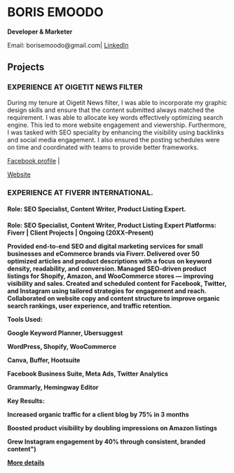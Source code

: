 <!DOCTYPE html>
<html lang="en">
<head>
  <meta charset="UTF-8" />
  <meta name="viewport" content="width=device-width, initial-scale=1.0"/>
</head>
<body>
  <h1>BORIS EMOODO</h1>
  <p><strong>Developer & Marketer</strong></p>
  <p>Email: borisemoodo@gmail.com| <a href="https://www.linkedin.com/in/boris-emoodo-b5a66316b/">LinkedIn</a></p>

  <h2>Projects</h2>

  <div class="project">
    <h3>EXPERIENCE AT OIGETIT NEWS FILTER</h3>
    <p>During my tenure at Oigetit News filter, I was able to incorporate my graphic design skills and ensure that the content submitted always matched the requirement. I was able to allocate key words effectively optimizing search engine. This led to more website engagement and viewership. Furthermore, I was tasked with SEO speciality by enhancing the visibility using backlinks and social media engagement. I also ensured the posting schedules were on time and coordinated with teams to provide better frameworks. </p>
     <p><a href="https://www.facebook.com/oigetit">Facebook profile</a> | <p><a href="https://www.oigetit.com/">Website</a>
  </div>
  <div class="project">
    <h3>EXPERIENCE AT FIVERR INTERNATIONAL.</h3>
    <h4>Role: SEO Specialist, Content Writer, Product Listing Expert.<h4>
    <p>Role: SEO Specialist, Content Writer, Product Listing Expert
Platforms: Fiverr | Client Projects | Ongoing (20XX–Present)

Provided end-to-end SEO and digital marketing services for small businesses and eCommerce brands via Fiverr.
Delivered over 50 optimized articles and product descriptions with a focus on keyword density, readability, and conversion.
Managed SEO-driven product listings for Shopify, Amazon, and WooCommerce stores — improving visibility and sales.
Created and scheduled content for Facebook, Twitter, and Instagram using tailored strategies for engagement and reach.
Collaborated on website copy and content structure to improve organic search rankings, user experience, and traffic retention.

Tools Used:

Google Keyword Planner, Ubersuggest

WordPress, Shopify, WooCommerce

Canva, Buffer, Hootsuite

Facebook Business Suite, Meta Ads, Twitter Analytics

Grammarly, Hemingway Editor

Key Results:

Increased organic traffic for a client blog by 75% in 3 months

Boosted product visibility by doubling impressions on Amazon listings

Grew Instagram engagement by 40% through consistent, branded content")</p>
    <p><a href="#">More details</a></p>
  </div>
</body>
</html>
